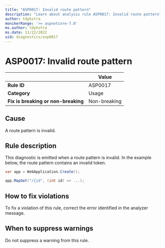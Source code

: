 ```yaml
---
title: "ASP0017: Invalid route pattern"
description: "Learn about analysis rule ASP0017: Invalid route pattern"
author: tdykstra
monikerRange: '>= aspnetcore-7.0'
ms.author: tdykstra
ms.date: 11/22/2022
uid: diagnostics/asp0017
---
```

# ASP0017: Invalid route pattern

| | Value |
|-|-|
| **Rule ID** |ASP0017|
| **Category** |Usage|
| **Fix is breaking or non-breaking** |Non-breaking|

## Cause

A route pattern is invalid.

## Rule description

This diagnostic is emitted when a route pattern is invalid. In the example below, the route pattern contains an invalid token.

```csharp
var app = WebApplication.Create();

app.MapGet("/{id", (int id) => ...);
```

## How to fix violations

To fix a violation of this rule, correct the error identified in the analyzer message.

## When to suppress warnings

Do not suppress a warning from this rule.
